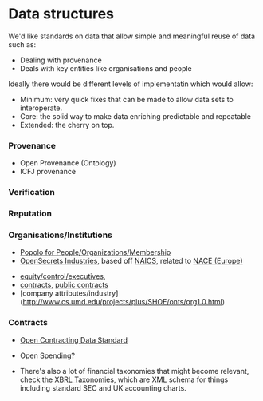# Data structures

We'd like standards on data that allow simple and meaningful reuse of data such as:
 - Dealing with provenance
 - Deals with key entities like organisations and people

Ideally there would be different levels of implementatin which would allow:
 - Minimum: very quick fixes that can be made to allow data sets to interoperate.
 - Core: the solid way to make data enriching predictable and repeatable
 - Extended: the cherry on top.

### Provenance
 - Open Provenance (Ontology)
 - ICFJ provenance

### Verification

### Reputation


### Organisations/Institutions

 * [Popolo for People/Organizations/Membership](http://popoloproject.com/)
 * [OpenSecrets Industries](https://www.opensecrets.org/industries/slist.php), based off [NAICS](http://www.census.gov/eos/www/naics/), related to [NACE (Europe)](http://epp.eurostat.ec.europa.eu/cache/ITY_OFFPUB/KS-RA-07-015/EN/KS-RA-07-015-EN.PDF)
 - [equity/control/executives](http://www.omg.org/spec/EDMC-FIBO/BE/1.0/Beta1/), 
 - [contracts](http://www.omg.org/spec/EDMC-FIBO/FND/1.0/Beta1/), [public contracts](https://code.google.com/p/public-contracts-ontology/)
 - [company attributes/industry] (http://www.cs.umd.edu/projects/plus/SHOE/onts/org1.0.html)

### Contracts

 * [Open Contracting Data Standard](http://standard.open-contracting.org/)
 - Open Spending?
 * There's also a lot of financial taxonomies that might become relevant, check the [XBRL Taxonomies](http://www.xbrl.org/Taxonomies/), which are XML schema for things including standard SEC and UK accounting charts. 